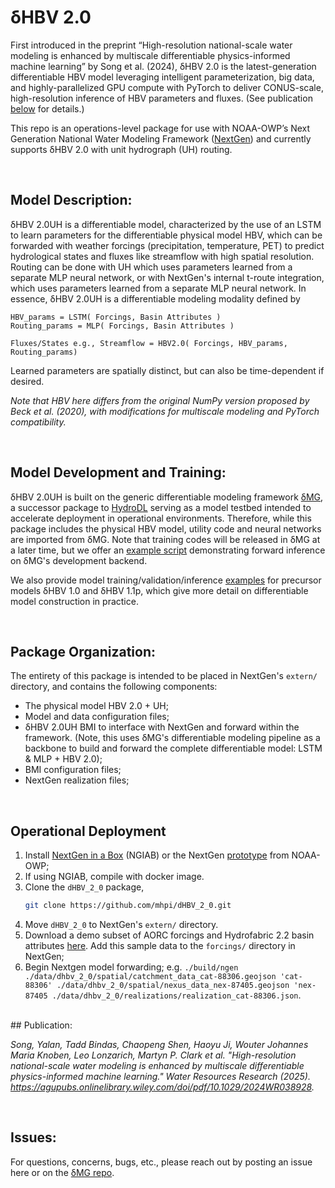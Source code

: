 # δHBV 2.0


First introduced in the preprint “High-resolution national-scale water modeling is enhanced by multiscale differentiable physics-informed machine learning” by Song et al. (2024), δHBV 2.0 is the latest-generation differentiable HBV model leveraging intelligent parameterization, big data, and highly-parallelized GPU compute with PyTorch to deliver CONUS-scale, high-resolution inference of HBV parameters and fluxes. (See publication [below](#publication) for details.)

This repo is an operations-level package for use with NOAA-OWP’s Next Generation National Water Modeling Framework ([NextGen](https://github.com/NOAA-OWP/ngen)) and currently supports δHBV 2.0 with unit hydrograph (UH) routing.

<br>

## Model Description:

δHBV 2.0UH is a differentiable model, characterized by the use of an LSTM to learn parameters for the differentiable physical model HBV, which can be forwarded with weather forcings (precipitation, temperature, PET) to predict hydrological states and fluxes like streamflow with high spatial resolution. Routing can be done with UH which uses parameters learned from a separate MLP neural network, or with NextGen's internal t-route integration, which uses parameters learned from a separate MLP neural network. In essence, δHBV 2.0UH is a differentiable modeling modality defined by

    HBV_params = LSTM( Forcings, Basin Attributes )
    Routing_params = MLP( Forcings, Basin Attributes )

    Fluxes/States e.g., Streamflow = HBV2.0( Forcings, HBV_params, Routing_params)

Learned parameters are spatially distinct, but can also be time-dependent if desired.

*Note that HBV here differs from the original NumPy version proposed by Beck et al. (2020), with modifications for multiscale modeling and PyTorch compatibility.*

<br>

## Model Development and Training:

δHBV 2.0UH is built on the generic differentiable modeling framework [δMG](https://github.com/mhpi/generic_deltaModel), a successor package to [HydroDL](https://github.com/mhpi/hydroDL) serving as a model testbed intended to accelerate deployment in operational environments. Therefore, while this package includes the physical HBV model, utility code and neural networks are imported from δMG. Note that training codes will be released in δMG at a later time, but we offer an [example script](https://github.com/mhpi/generic_deltaModel/blob/master/example/hydrology/example_dhbv_2_0.ipynb) demonstrating forward inference on δMG's development backend.

We also provide model training/validation/inference [examples](https://github.com/mhpi/generic_deltaModel/tree/master/example/hydrology) for precursor models δHBV 1.0 and δHBV 1.1p, which give more detail on differentiable model construction in practice.

<br>

## Package Organization:
The entirety of this package is intended to be placed in NextGen's `extern/` directory, and contains the following components:
- The physical model HBV 2.0 + UH;
- Model and data configuration files;
- δHBV 2.0UH BMI to interface with NextGen and forward within the framework. (Note, this uses δMG's differentiable modeling pipeline as a backbone to build and forward the complete differentiable model: LSTM & MLP + HBV 2.0);
- BMI configuration files;
- NextGen realization files;

<br>

## Operational Deployment
1. Install [NextGen in a Box](https://github.com/CIROH-UA/NGIAB-CloudInfra) (NGIAB) or the NextGen [prototype](https://github.com/NOAA-OWP/ngen) from NOAA-OWP;
3. If using NGIAB, compile with docker image.
4. Clone the `dHBV_2_0` package,
   ```bash
   git clone https://github.com/mhpi/dHBV_2_0.git
   ```
5. Move `dHBV_2_0` to NextGen's `extern/` directory.
6. Download a demo subset of AORC forcings and Hydrofabric 2.2 basin attributes [here](https://mhpi-spatial.s3.us-east-2.amazonaws.com/mhpi-release/aorc_hydrofabric/ngen_demo.zip). Add this sample data to the `forcings/` directory in NextGen;
7. Begin Nextgen model forwarding; e.g. `./build/ngen ./data/dhbv_2_0/spatial/catchment_data_cat-88306.geojson 'cat-88306' ./data/dhbv_2_0/spatial/nexus_data_nex-87405.geojson 'nex-87405 ./data/dhbv_2_0/realizations/realization_cat-88306.json`. 

<br>
## Publication:

*Song, Yalan, Tadd Bindas, Chaopeng Shen, Haoyu Ji, Wouter Johannes Maria Knoben, Leo Lonzarich, Martyn P. Clark et al. "High-resolution national-scale water modeling is enhanced by multiscale differentiable physics-informed machine learning." Water Resources Research (2025). https://agupubs.onlinelibrary.wiley.com/doi/pdf/10.1029/2024WR038928.*

<br>

## Issues:
For questions, concerns, bugs, etc., please reach out by posting an issue here or on the [δMG repo](https://github.com/mhpi/generic_deltaModel/issues).
